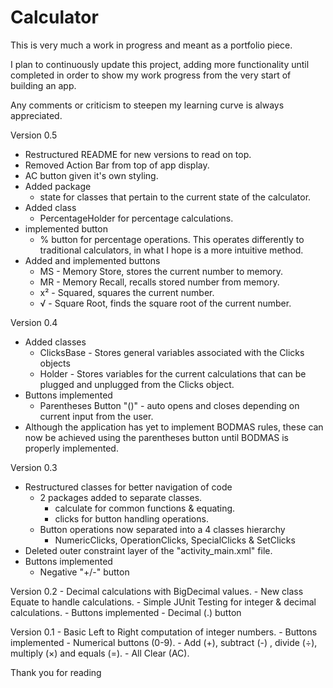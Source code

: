 # Calculator
This is very much a work in progress and meant as a portfolio piece.

I plan to continuously update this project, adding more functionality until
completed in order to show my work progress from the very start of building
an app.

Any comments or criticism to steepen my learning curve is always appreciated.

Version 0.5
  - Restructured README for new versions to read on top.
  - Removed Action Bar from top of app display.
  - AC button given it's own styling.
  - Added package
    - state for classes that pertain to the current state of the calculator.
  - Added class
    - PercentageHolder for percentage calculations.
  - implemented button
    - % button for percentage operations. This operates differently to
      traditional calculators, in what I hope is a more intuitive method.
  - Added and implemented buttons
    - MS - Memory Store, stores the current number to memory.
    - MR - Memory Recall, recalls stored number from memory.
    - x² - Squared, squares the current number.
    - √ - Square Root, finds the square root of the current number.

Version 0.4
  - Added classes
    - ClicksBase - Stores general variables associated with the Clicks objects
    - Holder - Stores variables for the current calculations that can be
      plugged and unplugged from the Clicks object.
  - Buttons implemented
    - Parentheses Button "()" - auto opens and closes depending on
    current input from the user.
  - Although the application has yet to implement BODMAS rules, these can
    now be achieved using the parentheses button until BODMAS is properly
    implemented.

Version 0.3
  - Restructured classes for better navigation of code
    - 2 packages added to separate classes.
      - calculate for common functions & equating.
      - clicks for button handling operations.
    - Button operations now separated into a 4 classes hierarchy
      - NumericClicks, OperationClicks, SpecialClicks & SetClicks
  - Deleted outer constraint layer of the "activity_main.xml" file.
  - Buttons implemented
    - Negative "+/-" button

  Version 0.2
    - Decimal calculations with BigDecimal values.
    - New class Equate to handle calculations.
    - Simple JUnit Testing for integer & decimal calculations.
    - Buttons implemented
    - Decimal (.) button

  Version 0.1
    - Basic Left to Right computation of integer numbers.
    - Buttons implemented
      - Numerical buttons (0-9).
      - Add (+), subtract (-) , divide (÷), multiply (×) and equals (=).
      - All Clear (AC).

Thank you for reading
